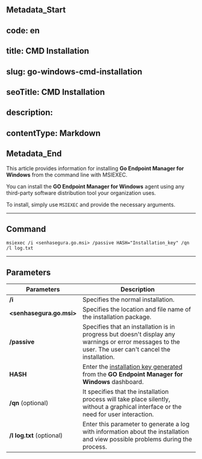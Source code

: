 ## Metadata_Start 
## code: en
## title: CMD Installation 
## slug: go-windows-cmd-installation 
## seoTitle: CMD Installation 
## description:  
## contentType: Markdown 
## Metadata_End
This article provides information for installing **Go Endpoint Manager for Windows** from the command line with MSIEXEC.

You can install the **GO Endpoint Manager for Windows** agent using any third-party software distribution tool your organization uses.

To install, simply use ```MSIEXEC``` and provide the necessary arguments.

* * *
## Command

```
msiexec /i <senhasegura.go.msi> /passive HASH="Installation_key" /qn /l log.txt
```

* * *
## Parameters

| **Parameters** | **Description**|
| --- | --- |
| **/i** | Specifies the normal installation. |
| **<senhasegura.go.msi>** | Specifies the location and file name of the installation package.|
| **/passive** | Specifies that an installation is in progress but doesn't display any warnings or error messages to the user. The user can't cancel the installation.|
| **HASH** | Enter the [installation key generated](https://docs.senhasegura.io/v3-32/docs/go-endpoint-manager-windows-install#step-4-generate-a-use-license) from the **GO Endpoint Manager for Windows** dashboard. |
| **/qn** (optional) | It specifies that the installation process will take place silently, without a graphical interface or the need for user interaction.|
| **/l log.txt** (optional) | Enter this parameter to generate a log with information about the installation and view possible problems during the process. |
